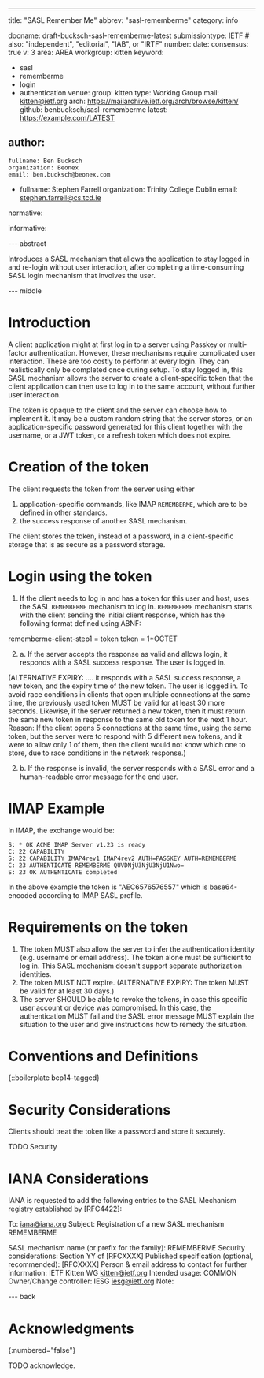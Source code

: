---
title: "SASL Remember Me"
abbrev: "sasl-rememberme"
category: info

docname: draft-bucksch-sasl-rememberme-latest
submissiontype: IETF  # also: "independent", "editorial", "IAB", or "IRTF"
number:
date:
consensus: true
v: 3
area: AREA
workgroup: kitten
keyword:
 - sasl
 - rememberme
 - login
 - authentication
venue:
  group: kitten
  type: Working Group
  mail: kitten@ietf.org
  arch: https://mailarchive.ietf.org/arch/browse/kitten/
  github: benbucksch/sasl-rememberme
  latest: https://example.com/LATEST

author:
 -
    fullname: Ben Bucksch
    organization: Beonex
    email: ben.bucksch@beonex.com
 -
    fullname: Stephen Farrell
    organization: Trinity College Dublin
    email: stephen.farrell@cs.tcd.ie

normative:

informative:


--- abstract

Introduces a SASL mechanism that allows the application to stay
logged in and re-login without user interaction, after completing a
time-consuming SASL login mechanism that involves the user.

--- middle

# Introduction

A client application might at first log in to a server using
Passkey or multi-factor authentication. However, these mechanisms
require complicated user interaction. These are too costly to
perform at every login. They can realistically only be
completed once during setup. To stay logged in, this SASL
mechanism allows the server to create a client-specific token that
the client application can then use to log in to the same account,
without further user interaction.

The token is opaque to the client and the server can choose how to
implement it. It may be a custom random string that the server
stores, or an application-specific password generated for this
client together with the username, or a JWT token, or a
refresh token which does not expire.

# Creation of the token

The client requests the token from the server using either
1. application-specific commands, like IMAP `REMEMBERME`,
which are to be defined in other standards.
2. the success response of another SASL mechanism.

The client stores the token, instead of a password,
in a client-specific storage that is as secure as a password
storage.

# Login using the token

1. If the client needs to log in and has a token for this user and
host, uses the SASL `REMEMBERME` mechanism to log in.
`REMEMBERME` mechanism starts with the client sending the initial client response,
which has the following format defined using ABNF:

rememberme-client-step1 = token
token                   = 1*OCTET

2. a. If the server accepts the response as valid and allows login,
  it responds with a SASL success response. The user is logged in.

  (ALTERNATIVE EXPIRY: ....
  it responds with a SASL success response, a new token, and the
  expiry time of the new token. The user is logged in.
  To avoid race conditions in clients that open multiple
  connections at the same time, the previously used token MUST
  be valid for at least 30 more seconds. Likewise, if the server
  returned a new token, then it must return the same new token
  in response to the same old token for the next 1 hour.
  Reason: If the client opens 5 connections at the same time,
  using the same token, but the server were to respond with
  5 different new tokens, and it were to allow only 1 of them,
  then the client would not know which one to store, due to race
  conditions in the network response.)

2. b. If the response is invalid, the server responds with a
  SASL error and a human-readable error message for the end user.

# IMAP Example

In IMAP, the exchange would be:
```
S: * OK ACME IMAP Server v1.23 is ready
C: 22 CAPABILITY
S: 22 CAPABILITY IMAP4rev1 IMAP4rev2 AUTH=PASSKEY AUTH=REMEMBERME
C: 23 AUTHENTICATE REMEMBERME QUVDNjU3NjU3NjU1Nwo=
S: 23 OK AUTHENTICATE completed
```

In the above example the token is "AEC6576576557" which is base64-encoded
according to IMAP SASL profile.

# Requirements on the token

1. The token MUST also allow the server to infer the authentication identity (e.g. username or email address).
The token alone must be sufficient to log in.
This SASL mechanism doesn't support separate authorization identities.
2. The token MUST NOT expire.
(ALTERNATIVE EXPIRY: The token MUST be valid for at least 30 days.)
3. The server SHOULD be able to revoke the tokens,
in case this specific user account or device was compromised.
In this case, the authentication MUST fail and the SASL error message
MUST explain the situation to the user and give instructions
how to remedy the situation.

# Conventions and Definitions

{::boilerplate bcp14-tagged}


# Security Considerations

Clients should treat the token like a password and store it securely.

TODO Security


# IANA Considerations

IANA is requested to add the following entries to the SASL Mechanism registry established by [RFC4422]:

To: iana@iana.org
Subject: Registration of a new SASL mechanism REMEMBERME

SASL mechanism name (or prefix for the family): REMEMBERME
Security considerations: Section YY of [RFCXXXX]
Published specification (optional, recommended): [RFCXXXX]
Person & email address to contact for further information: IETF Kitten WG <kitten@ietf.org>
Intended usage: COMMON
Owner/Change controller: IESG <iesg@ietf.org>
Note:

--- back

# Acknowledgments
{:numbered="false"}

TODO acknowledge.
